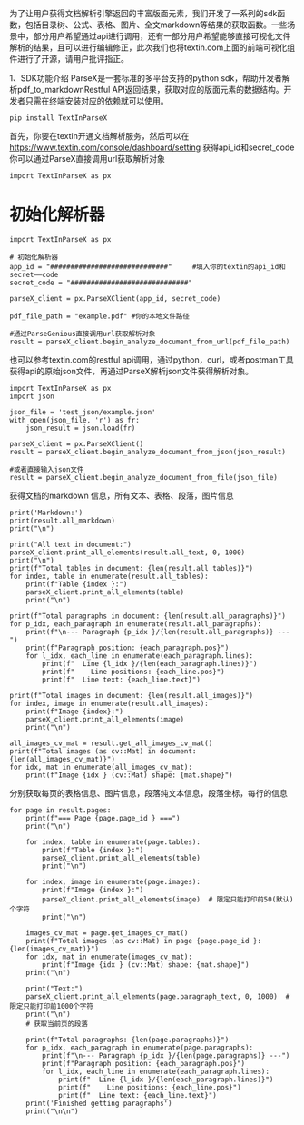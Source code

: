 为了让用户获得文档解析引擎返回的丰富版面元素，我们开发了一系列的sdk函数，包括目录树、公式、表格、图片、全文markdown等结果的获取函数。一些场景中，部分用户希望通过api进行调用，还有一部分用户希望能够直接可视化文件解析的结果，且可以进行编辑修正，此次我们也将textin.com上面的前端可视化组件进行了开源，请用户批评指正。

1、SDK功能介绍
ParseX是一套标准的多平台支持的python sdk，帮助开发者解析pdf_to_markdownRestful API返回结果，获取对应的版面元素的数据结构。开发者只需在终端安装对应的依赖就可以使用。

```
pip install TextInParseX
```

首先，你要在textin开通文档解析服务，然后可以在 https://www.textin.com/console/dashboard/setting 获得api_id和secret_code
你可以通过ParseX直接调用url获取解析对象

```
import TextInParseX as px
```

# 初始化解析器
```
import TextInParseX as px

# 初始化解析器
app_id = "#############################"     #填入你的textin的api_id和secret——code
secret_code = "#############################"

parseX_client = px.ParseXClient(app_id, secret_code)

pdf_file_path = "example.pdf" #你的本地文件路径

#通过ParseGenious直接调用url获取解析对象
result = parseX_client.begin_analyze_document_from_url(pdf_file_path)

```

也可以参考textin.com的restful api调用，通过python，curl，或者postman工具获得api的原始json文件，再通过ParseX解析json文件获得解析对象。

```
import TextInParseX as px
import json

json_file = 'test_json/example.json'
with open(json_file, 'r') as fr:
    json_result = json.load(fr)
    
parseX_client = px.ParseXClient()
result = parseX_client.begin_analyze_document_from_json(json_result)

#或者直接输入json文件
result = parseX_client.begin_analyze_document_from_file(json_file)
```

获得文档的markdown 信息，所有文本、表格、段落，图片信息
```
print('Markdown:')
print(result.all_markdown)
print("\n")

print("All text in document:")
parseX_client.print_all_elements(result.all_text, 0, 1000)
print("\n")
print(f"Total tables in document: {len(result.all_tables)}")
for index, table in enumerate(result.all_tables):
    print(f"Table {index }:")
    parseX_client.print_all_elements(table)
    print("\n")
    
print(f"Total paragraphs in document: {len(result.all_paragraphs)}")
for p_idx, each_paragraph in enumerate(result.all_paragraphs):
    print(f"\n--- Paragraph {p_idx }/{len(result.all_paragraphs)} ---")
    print(f"Paragraph position: {each_paragraph.pos}")
    for l_idx, each_line in enumerate(each_paragraph.lines):
        print(f"  Line {l_idx }/{len(each_paragraph.lines)}")
        print(f"    Line positions: {each_line.pos}")
        print(f"  Line text: {each_line.text}")
    
print(f"Total images in document: {len(result.all_images)}")
for index, image in enumerate(result.all_images):
    print(f"Image {index}:")
    parseX_client.print_all_elements(image)
    print("\n")

all_images_cv_mat = result.get_all_images_cv_mat()
print(f"Total images (as cv::Mat) in document: {len(all_images_cv_mat)}")
for idx, mat in enumerate(all_images_cv_mat):
    print(f"Image {idx } (cv::Mat) shape: {mat.shape}")
```

分别获取每页的表格信息、图片信息，段落纯文本信息，段落坐标，每行的信息

```
for page in result.pages:
    print(f"=== Page {page.page_id } ===")
    print("\n")
    
    for index, table in enumerate(page.tables):
        print(f"Table {index }:")
        parseX_client.print_all_elements(table)
        print("\n")

    for index, image in enumerate(page.images):
        print(f"Image {index }:")
        parseX_client.print_all_elements(image)  # 限定只能打印前50(默认)个字符
        print("\n")
    
    images_cv_mat = page.get_images_cv_mat()
    print(f"Total images (as cv::Mat) in page {page.page_id }: {len(images_cv_mat)}")
    for idx, mat in enumerate(images_cv_mat):
        print(f"Image {idx } (cv::Mat) shape: {mat.shape}")
    print("\n")
   
    print("Text:")
    parseX_client.print_all_elements(page.paragraph_text, 0, 1000)  # 限定只能打印前1000个字符
    print("\n")
    # 获取当前页的段落
    
    print(f"Total paragraphs: {len(page.paragraphs)}")
    for p_idx, each_paragraph in enumerate(page.paragraphs):
        print(f"\n--- Paragraph {p_idx }/{len(page.paragraphs)} ---")
        print(f"Paragraph position: {each_paragraph.pos}")
        for l_idx, each_line in enumerate(each_paragraph.lines):
            print(f"  Line {l_idx }/{len(each_paragraph.lines)}")
            print(f"    Line positions: {each_line.pos}")
            print(f"  Line text: {each_line.text}")
    print('Finished getting paragraphs')
    print("\n\n")
```
